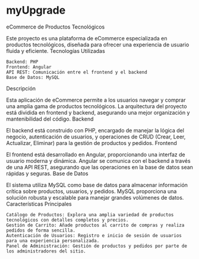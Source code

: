 # myUpgrade
eCommerce de Productos Tecnológicos

Este proyecto es una plataforma de eCommerce especializada en productos tecnológicos, diseñada para ofrecer una experiencia de usuario fluida y eficiente.
Tecnologías Utilizadas

    Backend: PHP
    Frontend: Angular
    API REST: Comunicación entre el frontend y el backend
    Base de Datos: MySQL

Descripción

Esta aplicación de eCommerce permite a los usuarios navegar y comprar una amplia gama de productos tecnológicos. La arquitectura del proyecto está dividida en frontend y backend, asegurando una mejor organización y mantenibilidad del código.
Backend

El backend está construido con PHP, encargado de manejar la lógica del negocio, autenticación de usuarios, y operaciones de CRUD (Crear, Leer, Actualizar, Eliminar) para la gestión de productos y pedidos.
Frontend

El frontend está desarrollado en Angular, proporcionando una interfaz de usuario moderna y dinámica. Angular se comunica con el backend a través de una API REST, asegurando que las operaciones en la base de datos sean rápidas y seguras.
Base de Datos

El sistema utiliza MySQL como base de datos para almacenar información crítica sobre productos, usuarios, y pedidos. MySQL proporciona una solución robusta y escalable para manejar grandes volúmenes de datos.
Características Principales

    Catálogo de Productos: Explora una amplia variedad de productos tecnológicos con detalles completos y precios.
    Gestión de Carrito: Añade productos al carrito de compras y realiza pedidos de forma sencilla.
    Autenticación de Usuarios: Registro e inicio de sesión de usuarios para una experiencia personalizada.
    Panel de Administración: Gestión de productos y pedidos por parte de los administradores del sitio.

